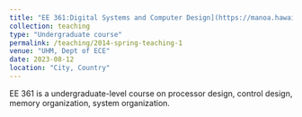```yaml
---
title: "EE 361:Digital Systems and Computer Design](https://manoa.hawaii.edu/catalog/courses/ee-361-digital-systems-and-computer-design-3/)"
collection: teaching
type: "Undergraduate course"
permalink: /teaching/2014-spring-teaching-1
venue: "UHM, Dept of ECE"
date: 2023-08-12
location: "City, Country"
---
```


EE 361 is a undergraduate-level course on processor design, control design, memory organization, system organization.


